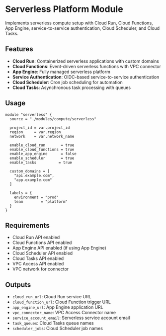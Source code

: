 # Serverless Platform Module

Implements serverless compute setup with Cloud Run, Cloud Functions, App Engine, service-to-service authentication, Cloud Scheduler, and Cloud Tasks.

## Features

- **Cloud Run**: Containerized serverless applications with custom domains
- **Cloud Functions**: Event-driven serverless functions with VPC connector
- **App Engine**: Fully managed serverless platform
- **Service Authentication**: OIDC-based service-to-service authentication
- **Cloud Scheduler**: Cron job scheduling for automation
- **Cloud Tasks**: Asynchronous task processing with queues

## Usage

```hcl
module "serverless" {
  source = "./modules/compute/serverless"
  
  project_id = var.project_id
  region     = var.region
  network    = var.network_name
  
  enable_cloud_run       = true
  enable_cloud_functions = true
  enable_app_engine      = false
  enable_scheduler       = true
  enable_tasks          = true
  
  custom_domains = [
    "api.example.com",
    "app.example.com"
  ]
  
  labels = {
    environment = "prod"
    team        = "platform"
  }
}
```

## Requirements

- Cloud Run API enabled
- Cloud Functions API enabled
- App Engine API enabled (if using App Engine)
- Cloud Scheduler API enabled
- Cloud Tasks API enabled
- VPC Access API enabled
- VPC network for connector

## Outputs

- `cloud_run_url`: Cloud Run service URL
- `cloud_function_url`: Cloud Function trigger URL
- `app_engine_url`: App Engine application URL
- `vpc_connector_name`: VPC Access Connector name
- `service_account_email`: Serverless service account email
- `task_queues`: Cloud Tasks queue names
- `scheduler_jobs`: Cloud Scheduler job names